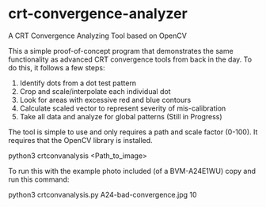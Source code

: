# crt-convergence-analyzer
A CRT Convergence Analyzing Tool based on OpenCV

This a simple proof-of-concept program that demonstrates the same functionality as advanced CRT convergence tools from back in the day. To do this, it follows a few steps:
1. Identify dots from a dot test pattern
2. Crop and scale/interpolate each individual dot
3. Look for areas with excessive red and blue contours
4. Calculate scaled vector to represent severity of mis-calibration
5. Take all data and analyze for global patterns (Still in Progress)

The tool is simple to use and only requires a path and scale factor (0-100). It requires that the OpenCV library is installed.

python3 crtconvanalysis <Path_to_image> <scale>

To run this with the example photo included (of a BVM-A24E1WU) copy and run this command:

python3 crtconvanalysis.py A24-bad-convergence.jpg 10
